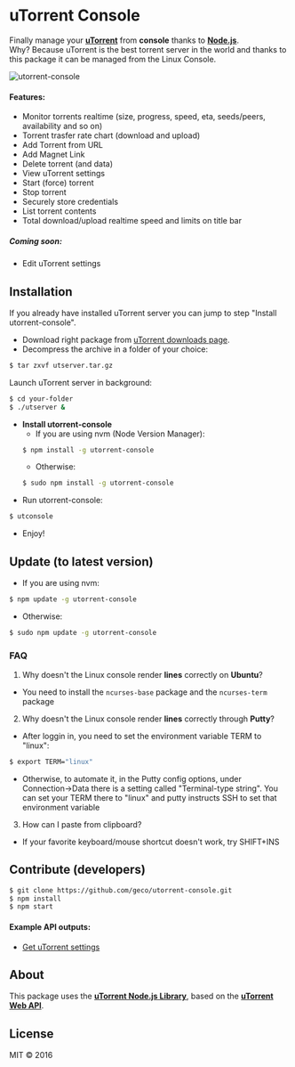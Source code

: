 # uTorrent Console
Finally manage your __<a href="http://www.utorrent.com/" title="uTorrent" target="_blank">uTorrent</a>__ from __console__ thanks to __<a href="https://nodejs.org" title="Node.js" target="_blank">Node.js</a>__.
<br>Why? Because uTorrent is the best torrent server in the world and thanks to this package it can be managed from the Linux Console.

![utorrent-console](https://raw.githubusercontent.com/geco/utorrent-console/master/img/screenshot.jpg)



#### Features:
- Monitor torrents realtime (size, progress, speed, eta, seeds/peers, availability and so on)
- Torrent trasfer rate chart (download and upload)
- Add Torrent from URL
- Add Magnet Link
- Delete torrent (and data)
- View uTorrent settings
- Start (force) torrent
- Stop torrent
- Securely store credentials
- List torrent contents
- Total download/upload realtime speed and limits on title bar

##### Coming soon:
- Edit uTorrent settings

## Installation
If you already have installed uTorrent server you can jump to step "Install utorrent-console".<br>

- Download right package from <a href="http://www.utorrent.com/intl/en/downloads/linux" title="uTorrent downloads page" target="_blank">uTorrent downloads page</a>.
- Decompress the archive in a folder of your choice:
```sh
$ tar zxvf utserver.tar.gz
```
Launch uTorrent server in background:
```sh
$ cd your-folder
$ ./utserver &
```
- __Install utorrent-console__
  - If you are using nvm (Node Version Manager):
  ```sh
  $ npm install -g utorrent-console
  ```
  - Otherwise:
  ```sh
  $ sudo npm install -g utorrent-console
  ```
- Run utorrent-console:
```sh
$ utconsole
```
- Enjoy!

## Update (to latest version)
- If you are using nvm:
```sh
$ npm update -g utorrent-console
```
- Otherwise:
```sh
$ sudo npm update -g utorrent-console
```
### FAQ
1. Why doesn't the Linux console render __lines__ correctly on __Ubuntu__?
  - You need to install the `ncurses-base` package and the `ncurses-term` package
2. Why doesn't the Linux console render __lines__ correctly through __Putty__?
  - After loggin in, you need to set the environment variable TERM to "linux":
  ```sh
  $ export TERM="linux"
  ```
  - Otherwise, to automate it, in the Putty config options, under Connection->Data there is a setting called "Terminal-type string". You can set your TERM there to "linux" and putty instructs SSH to set that environment variable
3. How can I paste from clipboard?
  - If your favorite keyboard/mouse shortcut doesn't work, try SHIFT+INS

## Contribute (developers)
```sh
$ git clone https://github.com/geco/utorrent-console.git
$ npm install
$ npm start
```
#### Example API outputs:
- <a href="https://github.com/geco/utorrent-console/blob/master/outputs/getSettings.json" target="_blank">Get uTorrent settings</a>


## About
This package uses the __<a href="https://github.com/geco/library-utorrent" title="uTorrent library" target="_blank">uTorrent Node.js Library</a>__, based on the __<a href="http://help.utorrent.com/customer/portal/topics/664593/articles" title="uTorrent Web API" target="_blank">uTorrent Web API</a>__.


## License
MIT &copy; 2016
